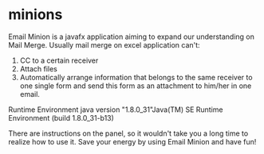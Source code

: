 # minions
Email Minion is a javafx application aiming to expand our understanding on Mail Merge.
Usually mail merge on excel application can't:
1. CC to a certain receiver
2. Attach files
3. Automatically arrange information that belongs to the same receiver to one single form and send this form as an attachment to him/her in one email.

Runtime Environment
java version "1.8.0_31"Java(TM) 
SE Runtime Environment (build 1.8.0_31-b13)


There are instructions on the panel, so it wouldn't take you a long time to realize how to use it.
Save your energy by using Email Minion and have fun!
